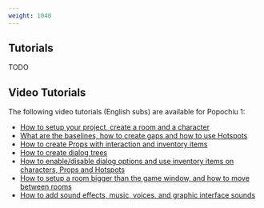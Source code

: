 ```yaml
---
weight: 1040
---
```


## Tutorials

TODO

## Video Tutorials

The following video tutorials (English subs) are available for Popochiu 1:

- [How to setup your project, create a room and a character](https://youtu.be/-N62S1DHbcs)
- [What are the baselines, how to create gaps and how to use Hotspots](https://youtu.be/5RbqbG3_0ak)
- [How to create Props with interaction and inventory items](https://youtu.be/_an0YF3Bd50)
- [How to create dialog trees](https://youtu.be/Aql4wh2itF4)
- [How to enable/disable dialog options and use inventory items on characters, Props and Hotspots](https://youtu.be/Ad_YBG-_wYE)
- [How to setup a room bigger than the game window, and how to move between rooms](https://youtu.be/YFEZaSty3aw)
- [How to add sound effects, music, voices, and graphic interface sounds](https://youtu.be/VF7V6BJmQVQ)

